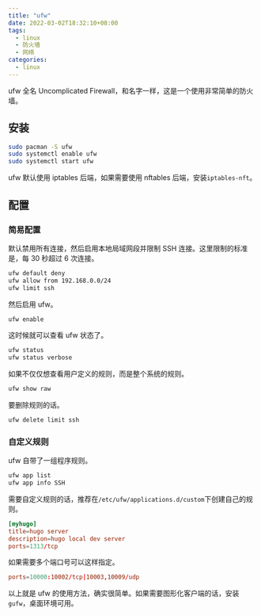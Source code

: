 ```yaml
---
title: "ufw"
date: 2022-03-02T18:32:10+08:00
tags:
  - linux
  - 防火墙
  - 网络
categories:
  - linux
---
```


ufw 全名 Uncomplicated Firewall，和名字一样，这是一个使用非常简单的防火墙。

## 安装

```sh
sudo pacman -S ufw
sudo systemctl enable ufw
sudo systemctl start ufw
```

ufw 默认使用 iptables 后端，如果需要使用 nftables 后端，安装`iptables-nft`。

## 配置

### 简易配置

默认禁用所有连接，然后启用本地局域网段并限制 SSH 连接。这里限制的标准是，每 30 秒超过 6 次连接。

```sh
ufw default deny
ufw allow from 192.168.0.0/24
ufw limit ssh
```

然后启用 ufw。

```sh
ufw enable
```

这时候就可以查看 ufw 状态了。

```sh
ufw status
ufw status verbose
```

如果不仅仅想查看用户定义的规则，而是整个系统的规则。

```sh
ufw show raw
```

要删除规则的话。

```sh
ufw delete limit ssh
```

### 自定义规则

ufw 自带了一组程序规则。

```sh
ufw app list
ufw app info SSH
```

需要自定义规则的话，推荐在`/etc/ufw/applications.d/custom`下创建自己的规则。

```conf
[myhugo]
title=hugo server
description=hugo local dev server
ports=1313/tcp
```

如果需要多个端口号可以这样指定。

```conf
ports=10000:10002/tcp|10003,10009/udp
```

以上就是 ufw 的使用方法，确实很简单。如果需要图形化客户端的话，安装`gufw`，桌面环境可用。
